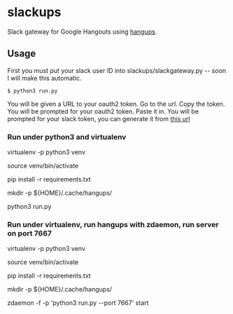# slackups

Slack gateway for Google Hangouts using
[hangups](https://github.com/tdryer/hangups).

## Usage

First you must put your slack user ID into slackups/slackgateway.py -- soon I will make this automatic.

`$ python3 run.py`

You will be given a URL to your oauth2 token.  Go to the url.  Copy the token.
You will be prompted for your oauth2 token.  Paste it in.
You will be prompted for your slack token, you can generate it from 
[this url](https://api.slack.com/docs/oauth-test-tokens#test_token_generator)

### Run under python3 and virtualenv

virtualenv -p python3 venv

source venv/bin/activate

pip install -r requirements.txt

mkdir -p ${HOME}/.cache/hangups/

python3 run.py

### Run under virtualenv, run hangups with zdaemon, run server on port 7667

virtualenv -p python3 venv

source venv/bin/activate

pip install -r requirements.txt

mkdir -p ${HOME}/.cache/hangups/

zdaemon -f -p 'python3 run.py --port 7667' start
